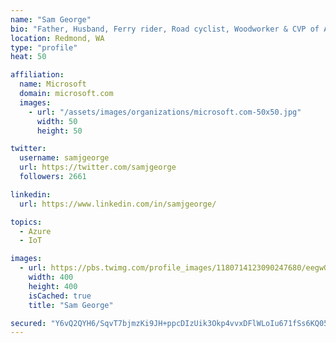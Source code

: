 ```yaml
---
name: "Sam George"
bio: "Father, Husband, Ferry rider, Road cyclist, Woodworker & CVP of Azure IoT"
location: Redmond, WA
type: "profile"
heat: 50

affiliation:
  name: Microsoft
  domain: microsoft.com
  images:
    - url: "/assets/images/organizations/microsoft.com-50x50.jpg"
      width: 50
      height: 50

twitter:
  username: samjgeorge
  url: https://twitter.com/samjgeorge
  followers: 2661

linkedin:
  url: https://www.linkedin.com/in/samjgeorge/

topics:
  - Azure
  - IoT

images:
  - url: https://pbs.twimg.com/profile_images/1180714123090247680/eegwGxig_400x400.jpg
    width: 400
    height: 400
    isCached: true
    title: "Sam George"

secured: "Y6vQ2QYH6/SqvT7bjmzKi9JH+ppcDIzUik3Okp4vvxDFlWLoIu671fSs6KQ05pS1EptAbUwkysZ+3BOCZxRXJ6c/eTfmu0ULiJl+CtiRsh+MwE0Rn3lj3VHtnDJGCxuG/omQcA0C2uYtKzLLmbBldUMbmgGqhD+Dx6xieEGerRhB5SLxgIn6MRf5LxwB0cqNtcvnT9sZZfnMoUaUYLTh44Kxc/o5ZPIiJT8DFnmCKhcMucP+DuydwpVbdKwc8bncXdhiLo54EHpQHrPZYKO2YsEuHlZSpVqHXWRtKksu7dvFOjQ+PnLGH3PMCT8/d7dUlLhfdREnDW6r+sNIrxU2Bz4BCsElwwAag3fSVc9PJuCbXXM+rsRb3rf7aZcN8yrWRbkvXO1gSmbDHjSb5KlHU6DEGnHh3hZ7eLjuU8UnOUs=;dBo/6jyuS/EvZbqzepHflg=="
---
```


